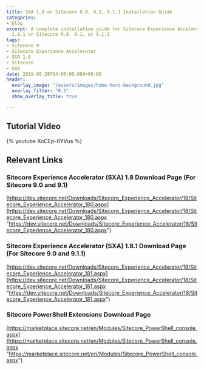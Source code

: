 ```yaml
---
title: SXA 1.8 on Sitecore 9.0, 9.1, 9.1.1 Installation Guide
categories:
- blog
excerpt: A complete installation guide for Sitecore Experience Accelerator 1.8 or
  1.8.1 on Sitecore 9.0, 9.1, or 9.1.1
tags:
- Sitecore 9
- Sitecore Experience Accelerator
- SXA 1.8
- Sitecore
- SXA
date: 2019-05-28T04:00:00.000+00:00
header:
  overlay_image: "/assets/images/home-hero-background.jpg"
  overlay_filter: "0.5"
  show_overlay_title: true

---
```

## Tutorial Video
{% youtube XoCEp-0YVus %}
## Relevant Links

### Sitecore Experience Accelerator (SXA) 1.8 Download Page (For Sitecore 9.0 and 9.1)

[https://dev.sitecore.net/Downloads/Sitecore_Experience_Accelerator/18/Sitecore_Experience_Accelerator_180.aspx](https://dev.sitecore.net/Downloads/Sitecore_Experience_Accelerator/18/Sitecore_Experience_Accelerator_180.aspx "https://dev.sitecore.net/Downloads/Sitecore_Experience_Accelerator/18/Sitecore_Experience_Accelerator_180.aspx")

### Sitecore Experience Accelerator (SXA) 1.8.1 Download Page (For Sitecore 9.0 and 9.1.1)

[https://dev.sitecore.net/Downloads/Sitecore_Experience_Accelerator/18/Sitecore_Experience_Accelerator_181.aspx](https://dev.sitecore.net/Downloads/Sitecore_Experience_Accelerator/18/Sitecore_Experience_Accelerator_181.aspx "https://dev.sitecore.net/Downloads/Sitecore_Experience_Accelerator/18/Sitecore_Experience_Accelerator_181.aspx")

### Sitecore PowerShell Extensions Download Page

[https://marketplace.sitecore.net/en/Modules/Sitecore_PowerShell_console.aspx](https://marketplace.sitecore.net/en/Modules/Sitecore_PowerShell_console.aspx "https://marketplace.sitecore.net/en/Modules/Sitecore_PowerShell_console.aspx")